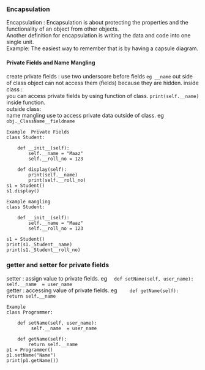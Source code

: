 ### Encapsulation  

Encapsulation : Encapsulation is about protecting the properties and the functionality of an object from other objects.  
Another definition for encapsulation is writing the data and code into one single unit.  
Example: The easiest way to remember that is by having a capsule diagram.   


#### Private Fields and Name Mangling

create private fields : use two underscore before fields ` eg __name ` 
out side of class object can not access them (fields) because they are hidden. 
inside class :   
you can access private fields by using function of class. `print(self.__name)`  inside function.  
outside class:  
name mangling use to  access private data outside of class. eg `obj._ClassName__fieldname`
``` 
Example  Private Fields
class Student:

    def __init__(self):
        self.__name = "Maaz"
        self.__roll_no = 123

    def display(self):
        print(self.__name)
        print(self.__roll_no)
s1 = Student()
s1.display()

```

```` 
Example mangling
class Student:

    def __init__(self):
        self.__name = "Maaz"
        self.__roll_no = 123

s1 = Student()
print(s1._Student__name)
print(s1._Student__roll_no)
````

### getter and setter  for private fields
setter : assign value to private fields. eg `  def setName(self, user_name): self.__name  = user_name`   
getter : accessing value of private fields. eg `    def getName(self):   return self.__name` 

``` 
Example 
class Programmer:

    def setName(self, user_name):
         self.__name  = user_name

    def getName(self):
        return self.__name
p1 = Programmer()
p1.setName("Name") 
print(p1.getName())
```